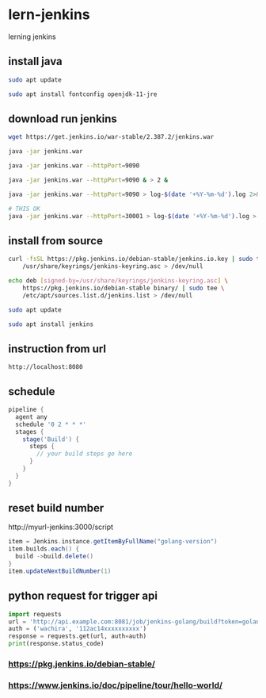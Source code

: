 # lern-jenkins

lerning jenkins

## install java

```sh
sudo apt update

sudo apt install fontconfig openjdk-11-jre
```

## download run jenkins

```sh
wget https://get.jenkins.io/war-stable/2.387.2/jenkins.war

java -jar jenkins.war

java -jar jenkins.war --httpPort=9090

java -jar jenkins.war --httpPort=9090 & > 2 &

java -jar jenkins.war --httpPort=9090 > log-$(date '+%Y-%m-%d').log 2>&1 &

# THIS OK
java -jar jenkins.war --httpPort=30001 > log-$(date '+%Y-%m-%d').log > /dev/null &>2 &
```

## install from source

```sh
curl -fsSL https://pkg.jenkins.io/debian-stable/jenkins.io.key | sudo tee \
    /usr/share/keyrings/jenkins-keyring.asc > /dev/null

echo deb [signed-by=/usr/share/keyrings/jenkins-keyring.asc] \
    https://pkg.jenkins.io/debian-stable binary/ | sudo tee \
    /etc/apt/sources.list.d/jenkins.list > /dev/null

sudo apt update

sudo apt install jenkins
```

## instruction from url

```
http://localhost:8080
```

## schedule

```groovy
pipeline {
  agent any
  schedule '0 2 * * *'
  stages {
    stage('Build') {
      steps {
        // your build steps go here
      }
    }
  }
}
```

## reset build number

http://myurl-jenkins:3000/script

```groovy
item = Jenkins.instance.getItemByFullName("golang-version")
item.builds.each() { 
  build ->build.delete()
}
item.updateNextBuildNumber(1)
```

## python request for trigger api

```py
import requests
url = 'http://api.example.com:8081/job/jenkins-golang/build?token=golang'
auth = ('wachira', '112ac14xxxxxxxxxx')
response = requests.get(url, auth=auth)
print(response.status_code)
```

### https://pkg.jenkins.io/debian-stable/

### https://www.jenkins.io/doc/pipeline/tour/hello-world/
